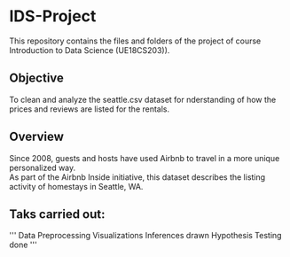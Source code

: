 # IDS-Project
This repository contains the files and folders of the project of course Introduction to Data Science (UE18CS203)).

## Objective
To clean and analyze the seattle.csv dataset for nderstanding of how the prices and reviews are listed for the rentals.

## Overview
Since 2008, guests and hosts have used Airbnb to travel in a more unique personalized way.<br>
As part of the Airbnb Inside initiative, this dataset describes the listing activity of homestays in Seattle, WA.

## Taks carried out:
'''
Data Preprocessing
Visualizations
Inferences drawn
Hypothesis Testing done
'''
